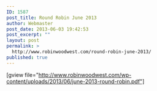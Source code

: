 ```yaml
---
ID: 1587
post_title: Round Robin June 2013
author: Webmaster
post_date: 2013-06-03 19:42:53
post_excerpt: ""
layout: post
permalink: >
  http://www.robinwoodwest.com/round-robin-june-2013/
published: true
---
```

[gview file="http://www.robinwoodwest.com/wp-content/uploads/2013/06/june-2013-round-robin.pdf"]